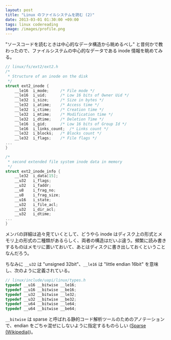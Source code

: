 ```yaml
---
layout: post
title: "Linux のファイルシステムを読む (2)"
date: 2013-03-01 01:30:00 +09:00
tags: linux codereading
image: /images/profile.png
---
```


"ソースコードを読むときは中心的なデータ構造から眺めるべし" と昔何かで教わったので、ファイルシステムの中心的なデータである inode 情報を眺めてみる。

```c
// linux/fs/ext2/ext2.h
/*
 * Structure of an inode on the disk
 */
struct ext2_inode {
    __le16  i_mode;     /* File mode */
    __le16  i_uid;      /* Low 16 bits of Owner Uid */
    __le32  i_size;     /* Size in bytes */
    __le32  i_atime;    /* Access time */
    __le32  i_ctime;    /* Creation time */
    __le32  i_mtime;    /* Modification time */
    __le32  i_dtime;    /* Deletion Time */
    __le16  i_gid;      /* Low 16 bits of Group Id */
    __le16  i_links_count;  /* Links count */
    __le32  i_blocks;   /* Blocks count */
    __le32  i_flags;    /* File flags */
...
}

/*
 * second extended file system inode data in memory
 */
struct ext2_inode_info {
    __le32  i_data[15];
    __u32   i_flags;
    __u32   i_faddr;
    __u8    i_frag_no;
    __u8    i_frag_size;
    __u16   i_state;
    __u32   i_file_acl;
    __u32   i_dir_acl;
    __u32   i_dtime;
...
}
```

メンバの詳細は追々見ていくとして、どうやら inode はディスク上の形式とメモリ上の形式の二種類があるらしく、両者の構造はだいぶ違う。頻繁に読み書きするものはメモリに置いておいて、あとはディスクに書き出しておくということなんだろう。

ちなみに `__u32` は "unsigned 32bit"、`__le16` は "little endian 16bit" を意味し、次のように定義されている。

```c
// linux/include/uapi/linux/types.h
typedef __u16 __bitwise __le16;
typedef __u16 __bitwise __be16;
typedef __u32 __bitwise __le32;
typedef __u32 __bitwise __be32;
typedef __u64 __bitwise __le64;
typedef __u64 __bitwise __be64;
```

`__bitwise` は sparse と呼ばれる静的コード解析ツールのためのアノテーションで、endian をごちゃ混ぜにしないように指定するものらしい ([Sparse (Wikipedia)](http://en.wikipedia.org/wiki/Sparse "Sparse (Wikipedia)"))。
